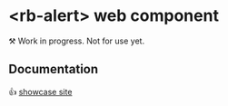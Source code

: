 # &lt;rb-alert&gt; web component
&#9874; Work in progress. Not for use yet.

## Documentation
👍 [showcase site](https://rapid-build-ui.io/)